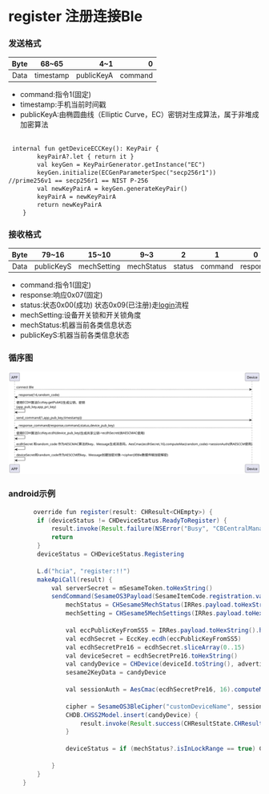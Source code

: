 # register 注册连接Ble

### 发送格式

|  Byte  | 68~65|        4~1 |       0 |  
|:------:|:----:|-----------:|--------:|
| Data   |timestamp|  publicKeyA | command |

- command:指令1(固定)
- timestamp:手机当前时间戳
- publicKeyA:由椭圆曲线（Elliptic Curve，EC）密钥对生成算法，属于非堆成加密算法
```agsl

 internal fun getDeviceECCKey(): KeyPair {
        keyPairA?.let { return it }
        val keyGen = KeyPairGenerator.getInstance("EC")
        keyGen.initialize(ECGenParameterSpec("secp256r1")) //prime256v1 == secp256r1 == NIST P-256
        val newKeyPairA = keyGen.generateKeyPair()
        keyPairA = newKeyPairA
        return newKeyPairA
    }
```

### 接收格式

| Byte  |79~16|15~10 |9~3|    2 |   1   |     0      |  
|:---:|:----:|:----:|:-----:|:----:|:-----:|:-----:|
| Data | publicKeyS|mechSetting|mechStatus| status  | command |response   |
- command:指令1(固定)
- response:响应0x07(固定)
- status:状态0x00(成功)  状态0x09(已注册)走[login](login.md)流程
- mechSetting:设备开关锁和开关锁角度
- mechStatus:机器当前各类信息状态
- publicKeyS:机器当前各类信息状态

### 循序图
![icon](register.svg)





### android示例
``` java
       override fun register(result: CHResult<CHEmpty>) {
        if (deviceStatus != CHDeviceStatus.ReadyToRegister) {
            result.invoke(Result.failure(NSError("Busy", "CBCentralManager", 7)))
            return
        }
        deviceStatus = CHDeviceStatus.Registering

        L.d("hcia", "register:!!")
        makeApiCall(result) {
            val serverSecret = mSesameToken.toHexString()
            sendCommand(SesameOS3Payload(SesameItemCode.registration.value, EccKey.getPubK().hexStringToByteArray() + System.currentTimeMillis().toUInt32ByteArray()), DeviceSegmentType.plain) { IRRes ->
                mechStatus = CHSesame5MechStatus(IRRes.payload.toHexString().hexStringToByteArray().sliceArray(0..6))
                mechSetting = CHSesame5MechSettings(IRRes.payload.toHexString().hexStringToByteArray().sliceArray(7..12))

                val eccPublicKeyFromSS5 = IRRes.payload.toHexString().hexStringToByteArray().sliceArray(13..76)
                val ecdhSecret = EccKey.ecdh(eccPublicKeyFromSS5)
                val ecdhSecretPre16 = ecdhSecret.sliceArray(0..15)
                val deviceSecret = ecdhSecretPre16.toHexString()
                val candyDevice = CHDevice(deviceId.toString(), advertisement!!.productModel!!.deviceModel(), null, "0000", deviceSecret, serverSecret)
                sesame2KeyData = candyDevice

                val sessionAuth = AesCmac(ecdhSecretPre16, 16).computeMac(mSesameToken)

                cipher = SesameOS3BleCipher("customDeviceName", sessionAuth!!, ("00" + mSesameToken.toHexString()).hexStringToByteArray())
                CHDB.CHSS2Model.insert(candyDevice) {
                    result.invoke(Result.success(CHResultState.CHResultStateBLE(CHEmpty())))
                }

                deviceStatus = if (mechStatus?.isInLockRange == true) CHDeviceStatus.Locked else CHDeviceStatus.Unlocked

            }
        }
    }
```
